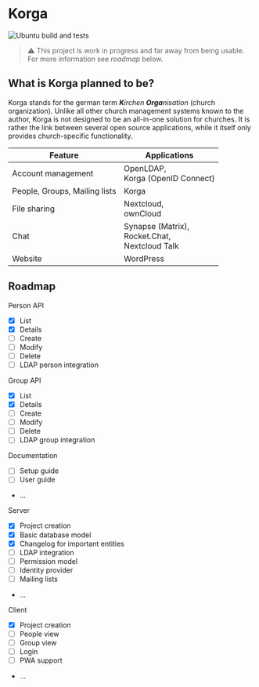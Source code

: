 # Korga

![Ubuntu build and tests](https://github.com/daniel-lerch/korga/workflows/Ubuntu%20build%20and%20tests/badge.svg)

> ⚠ This project is work in progress and far away from being usable. For more information see _roadmap_ below.

## What is Korga planned to be?

Korga stands for the german term _**K**irchen **Orga**nisation_ (church organization).
Unlike all other church management systems known to the author, Korga is not designed to be an all-in-one solution for churches.
It is rather the link between several open source applications, while it itself only provides church-specific functionality.

| Feature | Applications |
|---|---|
| Account management | OpenLDAP,<br>Korga (OpenID Connect) |
| People, Groups, Mailing lists | Korga |
| File sharing | Nextcloud,<br>ownCloud |
| Chat | Synapse (Matrix),<br>Rocket.Chat,<br>Nextcloud Talk |
| Website | WordPress |

## Roadmap

Person API
- [x] List
- [x] Details
- [ ] Create
- [ ] Modify
- [ ] Delete
- [ ] LDAP person integration

Group API
- [x] List
- [x] Details
- [ ] Create
- [ ] Modify
- [ ] Delete
- [ ] LDAP group integration

Documentation
- [ ] Setup guide
- [ ] User guide 
- ...

Server
- [x] Project creation
- [x] Basic database model
- [x] Changelog for important entities
- [ ] LDAP integration
- [ ] Permission model
- [ ] Identity provider
- [ ] Mailing lists
- ...

Client
- [x] Project creation
- [ ] People view
- [ ] Group view
- [ ] Login
- [ ] PWA support
- ...
